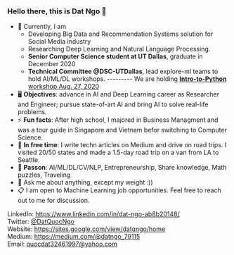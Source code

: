 ### Hello there, this is Dat Ngo 👋

- 🔭 Currently, I am
  * Developing Big Data and Recommendation Systems solution for Social Media industry
  * Researching Deep Learning and Natural Language Processing.
  * **Senior Computer Science student at UT Dallas**,  graduate in December 2020
  * **Technical Committee @DSC-UTDallas**, lead explore-ml teams to hold AI/ML/DL workshops. 
   --------- We are holding [**Intro-to-Python** workshop Aug. 27, 2020](https://dsc.community.dev/university-of-texas-at-dallas/)
- 🖥 **Objectives**: advance in AI and Deep Learning career as Researcher and Engineer; pursue state-of-art AI and bring AI to solve real-life problems.
- ⚡ **Fun facts**: After high school, I majored in Business Managment and was a tour guide in Singapore and Vietnam befor switching to Computer Science.
- 🌱 **In free time**: I write techn articles on Medium and drive on road trips. I visited 20/50 states and made a 1.5-day road trip on a van from LA to Seattle. 
- 🤔 **Passon**: AI/ML/DL/CV/NLP, Entrepreneurship, Share knowledge, Math puzzles, Traveling
- 💬 Ask me about anything, except my weight :))
- 📋 I am open to Machine Learning job opportunities. Feel free to reach out to me for discussion.

LinkedIn: https://www.linkedin.com/in/dat-ngo-ab8b20148/ \
Twitter: [@DatQuocNgo](https://twitter.com/DatQuocNgo) \
Website: https://sites.google.com/view/datqngo/home \
Medium: https://medium.com/@datngo_79115 \
Email: quocdat32461997@yahoo.com
